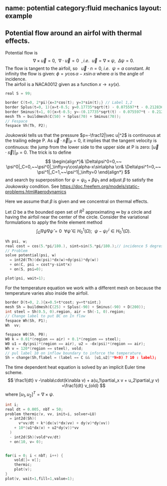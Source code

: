name: potential
category:fluid mechanics
layout: example
---
## Potential flow around an airfol with thermal effects.

Potential flow is
$$
\nabla\times\vec u=0,~~\nabla\cdot \vec u=0~~,i.e.~~\vec u=\nabla\times\psi,~~\Delta\psi=0.
$$
The flow is tangent to the airfoil, so $~~\vec u\cdot n=0,~i.e.~~\psi=a$ constant.
At infinity the flow is given: $\phi=y\cos\alpha-x\sin\alpha$ where $\alpha$ is the angle of incidence.  
The airfoil is a NACA0012 given as a function $x\to \pm y(x)$.
~~~c++
real S = 99;

border C(t=0, 2*pi){x=3*cos(t); y=3*sin(t);} // Label 1,2 
border Splus(t=0, 1){x=t-0.5; y=0.17735*sqrt(t) - 0.075597*t - 0.212836*(t^2) + 0.17363*(t^3) - 0.06254*(t^4); label=S;}
border Sminus(t=1, 0){x=t-0.5; y=-(0.17735*sqrt(t) - 0.075597*t - 0.212836*(t^2) + 0.17363*(t^3) - 0.06254*(t^4)); label=S;}
mesh Th = buildmesh(C(50) + Splus(70) + Sminus(70));
// Fespace
fespace Vh(Th, P2);
~~~
Joukowski tells us that the pressure $p=-\frac12|\vec u|^2$ is continuous at the trailing edege P. As $\vec u\cdot\vec n|_P=0$, it implies that the tangent velocity is continuous: the jump from the lower side to the upper side at P is zero: $[\vec u\cdot\vec s]|_P=0$.  The trick is to define 
$$
\begin{align*}&
\Delta\psi^0=0,~~ \psi^0|_C=0,~~\psi^0|_\infty=y\cos\alpha-x\sin\alpha
\cr&
\Delta\psi^1=0,~~ \psi^1|_C=1,~~\psi^1|_\infty=0
\end{align*}
$$
and search by superposition for $\psi=\psi_0+\beta\psi_1$ and adjust $\beta$ to satisfy the Joukowsky condition.
See https://doc.freefem.org/models/static-problems.html#aerodynamics

Here we assume that $\beta$ is given and we concentral on thermal effects.

Let $\Omega$ be a the bounded open set of $R^2$ approximating $\infty$ by a circle and having the airfoil near the center of the circle.  Consider the variational formulations to apply the finite element method
$$
\int_\Omega\nabla\psi\nabla\hat\psi =0~~\forall \hat\psi\in  H^1_0(\Omega);~~\psi-\psi_\Gamma^i\in H^1_0(\Omega).
$$
~~~c++
Vh psi, w;
real cost = cos(5.*pi/180.), sint=sin(5.*pi/180.);// incidence 5 degres
// Problem
solve potential(psi, w)
  = int2d(Th)(dx(psi)*dx(w)+dy(psi)*dy(w))
  + on(C, psi = cost*y-sint*x) 
  + on(S, psi=0);

plot(psi, wait=1);
~~~
For the temperature equation we work with a different mesh on because the temperature varies also inside the airfoil.
~~~c++
border D(t=0, 2.){x=0.5+t*cost; y=+t*sint;}
mesh Sh = buildmesh(C(25) + Splus(-90) + Sminus(-90) + D(200));
int steel = Sh(0.5, 0).region, air = Sh(-1, 0).region;
// Change label to put BC on In flow 
fespace Wh(Sh, P1);
Wh  vv;

fespace W0(Sh, P0);
W0 k = 0.01*(region == air) + 0.1*(region == steel);
W0 u1 = dy(psi)*(region == air), u2 = -dx(psi)*(region == air);
Wh v = 120*(region == steel), vold;
// pul label 10 on inflow boundary to inforce the temperature.
Sh = change(Sh,flabel = (label == C &&  [u1,u2]'*N<0) ? 10 : label);
~~~~
The time dependent heat equation is solved by an implicit Euler time scheme.
$$
\frac1{dt} v -\nabla\cdot(k\nabla v) + a(u_1\partial_x v + u_2\partial_y v) =\frac1{dt} v_{old}
$$
where $[u_1,u_2]^T=\nabla\times\psi$.
~~~c++
int i;
real dt = 0.005, nbT = 50;
problem thermic(v, vv, init=i, solver=LU)
  = int2d(Sh)(
      v*vv/dt + k*(dx(v)*dx(vv) + dy(v)*dy(vv))
    + 10*(u1*dx(v) + u2*dy(v))*vv
  )
  - int2d(Sh)(vold*vv/dt)
  + on(10, v= 0);
  

for(i = 0; i < nbT; i++) {
    vold[]= v[];
    thermic;
    plot(v);
}
plot(v, wait=1,fill=1,value=1);
~~~